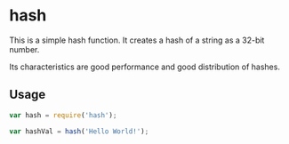 # hash
This is a simple hash function. It creates a hash of a string as a 32-bit number.

Its characteristics are good performance and good distribution of hashes.

## Usage
```javascript
var hash = require('hash');

var hashVal = hash('Hello World!');
```
